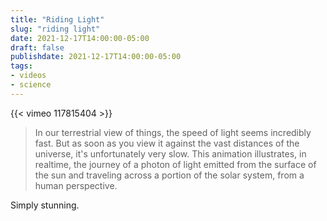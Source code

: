 ```yaml
---
title: "Riding Light"
slug: "riding light"
date: 2021-12-17T14:00:00-05:00
draft: false
publishdate: 2021-12-17T14:00:00-05:00
tags:
- videos
- science
---
```


{{< vimeo 117815404 >}}

>In our terrestrial view of things, the speed of light seems incredibly fast. But as soon as you view it against the vast distances of the universe, it's unfortunately very slow. This animation illustrates, in realtime, the journey of a photon of light emitted from the surface of the sun and traveling across a portion of the solar system, from a human perspective.


Simply stunning.
